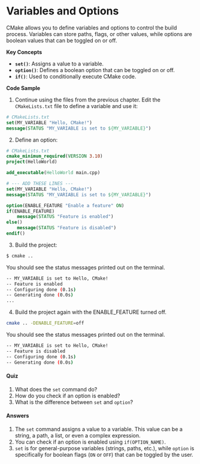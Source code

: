 # Variables and Options

CMake allows you to define variables and options to control the build process. Variables can store paths, flags, or other values, while options are boolean values that can be toggled on or off.

**Key Concepts**

* **`set()`**: Assigns a value to a variable.
* **`option()`**: Defines a boolean option that can be toggled on or off.
* **`if()`**: Used to conditionally execute CMake code.

**Code Sample**

1. Continue using the files from the previous chapter. Edit the `CMakeLists.txt` file to define a variable and use it:

```cmake
# CMakeLists.txt
set(MY_VARIABLE "Hello, CMake!")
message(STATUS "MY_VARIABLE is set to ${MY_VARIABLE}")
```

2. Define an option:

```cmake
# CMakeLists.txt
cmake_minimum_required(VERSION 3.10)
project(HelloWorld)

add_executable(HelloWorld main.cpp)

# --- ADD THESE LINES ---
set(MY_VARIABLE "Hello, CMake!")
message(STATUS "MY_VARIABLE is set to ${MY_VARIABLE}")

option(ENABLE_FEATURE "Enable a feature" ON)
if(ENABLE_FEATURE)
    message(STATUS "Feature is enabled")
else()
    message(STATUS "Feature is disabled")
endif()
```

3. Build the project:

```bash
$ cmake ..
```

You should see the status messages printed out on the terminal.

```bash
-- MY_VARIABLE is set to Hello, CMake!
-- Feature is enabled
-- Configuring done (0.1s)
-- Generating done (0.0s)
...
```

4. Build the project again with the ENABLE\_FEATURE turned off.

```bash
cmake .. -DENABLE_FEATURE=off
```

You should see the status messages printed out on the terminal.

```bash
-- MY_VARIABLE is set to Hello, CMake!
-- Feature is disabled
-- Configuring done (0.1s)
-- Generating done (0.0s)
```

#### Quiz

1. What does the `set` command do?
2. How do you check if an option is enabled?
3. What is the difference between `set` and `option`?

#### Answers

1. The `set` command assigns a value to a variable. This value can be a string, a path, a list, or even a complex expression.
2. You can check if an option is enabled using `if(OPTION_NAME)`.
3. `set` is for general-purpose variables (strings, paths, etc.), while `option` is specifically for boolean flags (`ON` or `OFF`) that can be toggled by the user.

